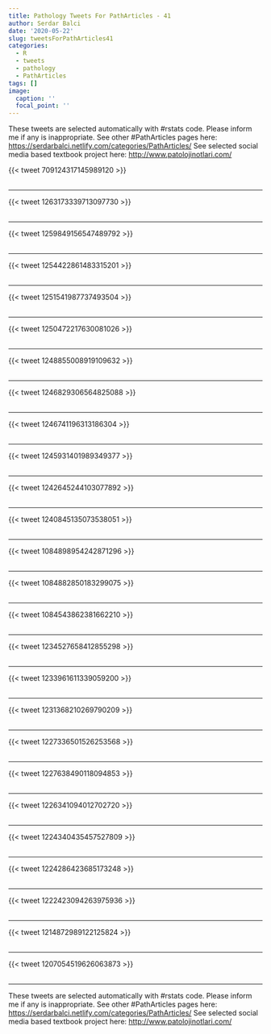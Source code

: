 ```yaml
---
title: Pathology Tweets For PathArticles - 41
author: Serdar Balci
date: '2020-05-22'
slug: tweetsForPathArticles41
categories:
  - R
  - tweets
  - pathology
  - PathArticles
tags: []
image:
  caption: ''
  focal_point: ''
---
```



These tweets are selected automatically with #rstats code. Please inform me if any is inappropriate.
See other #PathArticles pages here: https://serdarbalci.netlify.com/categories/PathArticles/ 
See selected social media based textbook project here: http://www.patolojinotlari.com/

{{< tweet 709124317145989120 >}}
<br>
<br>
<hr>
{{< tweet 1263173339713097730 >}}
<br>
<br>
<hr>
{{< tweet 1259849156547489792 >}}
<br>
<br>
<hr>
{{< tweet 1254422861483315201 >}}
<br>
<br>
<hr>
{{< tweet 1251541987737493504 >}}
<br>
<br>
<hr>
{{< tweet 1250472217630081026 >}}
<br>
<br>
<hr>
{{< tweet 1248855008919109632 >}}
<br>
<br>
<hr>
{{< tweet 1246829306564825088 >}}
<br>
<br>
<hr>
{{< tweet 1246741196313186304 >}}
<br>
<br>
<hr>
{{< tweet 1245931401989349377 >}}
<br>
<br>
<hr>
{{< tweet 1242645244103077892 >}}
<br>
<br>
<hr>
{{< tweet 1240845135073538051 >}}
<br>
<br>
<hr>
{{< tweet 1084898954242871296 >}}
<br>
<br>
<hr>
{{< tweet 1084882850183299075 >}}
<br>
<br>
<hr>
{{< tweet 1084543862381662210 >}}
<br>
<br>
<hr>
{{< tweet 1234527658412855298 >}}
<br>
<br>
<hr>
{{< tweet 1233961611339059200 >}}
<br>
<br>
<hr>
{{< tweet 1231368210269790209 >}}
<br>
<br>
<hr>
{{< tweet 1227336501526253568 >}}
<br>
<br>
<hr>
{{< tweet 1227638490118094853 >}}
<br>
<br>
<hr>
{{< tweet 1226341094012702720 >}}
<br>
<br>
<hr>
{{< tweet 1224340435457527809 >}}
<br>
<br>
<hr>
{{< tweet 1224286423685173248 >}}
<br>
<br>
<hr>
{{< tweet 1222423094263975936 >}}
<br>
<br>
<hr>
{{< tweet 1214872989122125824 >}}
<br>
<br>
<hr>
{{< tweet 1207054519626063873 >}}
<br>
<br>
<hr>


These tweets are selected automatically with #rstats code. Please inform me if any is inappropriate.
See other #PathArticles pages here: https://serdarbalci.netlify.com/categories/PathArticles/ 
See selected social media based textbook project here: http://www.patolojinotlari.com/
